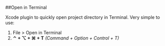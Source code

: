 ##Open in Terminal

Xcode plugin to quickly open project directory in Terminal. Very simple to use:

1. File > Open in Terminal
2. **⌃ + ⌥ + ⌘ + T** *(Command + Option + Control + T)*

